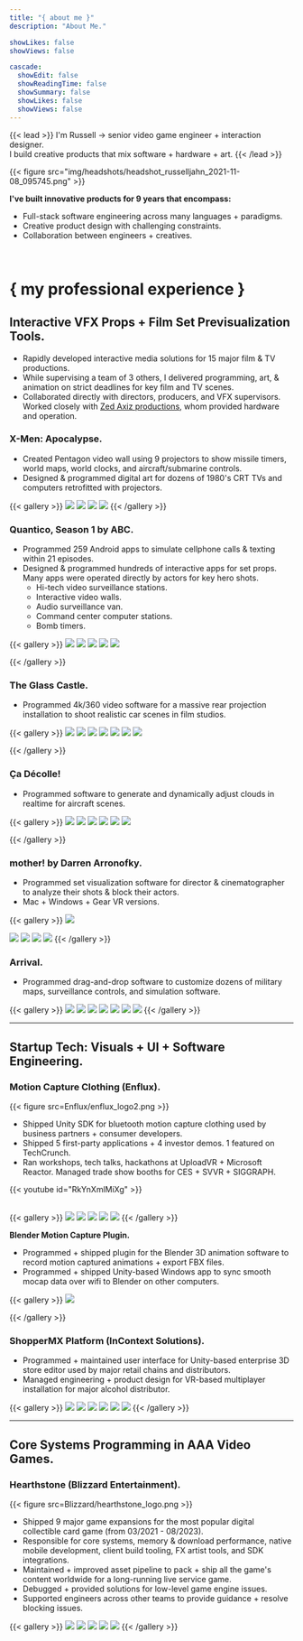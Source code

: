 ```yaml
---
title: "{ about me }"
description: "About Me."

showLikes: false
showViews: false

cascade:
  showEdit: false
  showReadingTime: false
  showSummary: false
  showLikes: false
  showViews: false
---
```


{{< lead >}}
I'm Russell → senior video game engineer + interaction designer.<br/>I build creative products that mix software + hardware + art.
{{< /lead >}}

<div class="about-box">
<div class="headshot-column">
{{< figure src="img/headshots/headshot_russelljahn_2021-11-08_095745.png" >}}
</div>
<div class="column text-column">

**I've built innovative products for 9 years that encompass:**

- Full-stack software engineering across many languages + paradigms.
- Creative product design with challenging constraints.
- Collaboration between engineers + creatives.
  
</div>
</div>
<br/>

# { my professional experience } #

## Interactive VFX Props + Film Set Previsualization Tools. ##

- Rapidly developed interactive media solutions for 15 major film & TV productions.
- While supervising a team of 3 others, I delivered programming, art, & animation on strict deadlines for key film and TV scenes.
- Collaborated directly with directors, producers, and VFX supervisors. Worked closely with [Zed Axiz productions](https://www.setdecorators.org/?art=film_decor_features&SHOW=SetDecor_Film_ARRIVAL), whom provided hardware and operation.

### X-Men: Apocalypse. ###

- Created Pentagon video wall using 9 projectors to show missile timers, world maps, world clocks, and aircraft/submarine controls.
- Designed & programmed digital art for dozens of 1980's CRT TVs and computers retrofitted with projectors.

{{< gallery >}}
<img src="PaperGhost/xmen_apocalypse_pentagon3.jpg" class="grid-w99" />
<img src="PaperGhost/xmen_apocalypse_pentagon2.jpg" class="grid-w99" />
<img src="PaperGhost/xmen_apocalypse_pentagon1.jpg" class="grid-w66" />
<img src="PaperGhost/xmen_apocalypse_submarine1.jpg" class="grid-w33" />
{{< /gallery >}}

### Quantico, Season 1 by ABC. ###

- Programmed 259 Android apps to simulate cellphone calls & texting within 21 episodes.
- Designed & programmed hundreds of interactive apps for set props. Many apps were operated directly by actors for key hero shots.
  - Hi-tech video surveillance stations.
  - Interactive video walls.
  - Audio surveillance van.
  - Command center computer stations.
  - Bomb timers.

{{< gallery >}}
<img src="PaperGhost/quantico_cut1.gif" class="grid-w99" />
<img src="PaperGhost/quantico_van1.jpg" class="grid-w66" />
<img src="PaperGhost/quantico_training4.jpg" class="grid-w33" />
<img src="PaperGhost/quantico_bomb1.gif" class="grid-w33" />
<img src="PaperGhost/quantico_cut2.gif" class="grid-w99" />

{{< /gallery >}}

### The Glass Castle. ###

- Programmed 4k/360 video software for a massive rear projection installation to shoot realistic car scenes in film studios.

{{< gallery >}}
<img src="PaperGhost/glasscastle_test4.jpg" class="grid-w99" />
<img src="PaperGhost/glasscastle_test1.jpg" class="grid-w66" />
<img src="PaperGhost/glasscastle_test3.jpg" class="grid-w66" />
<img src="PaperGhost/glasscastle_software1.jpg" class="grid-w33" />
<img src="PaperGhost/glasscastle_final2.gif" class="grid-w33" />
<img src="PaperGhost/glasscastle_final3.gif" class="grid-w33" />
<img src="PaperGhost/glasscastle_final1.jpg" class="grid-w33" />

{{< /gallery >}}

### Ça Décolle! ###

- Programmed software to generate and dynamically adjust clouds in realtime for aircraft scenes.

{{< gallery >}}
<img src="PaperGhost/cadecolle_plane1.jpg" class="grid-w99" />
<img src="PaperGhost/cadecolle_plane3.gif" class="grid-w66" />
<img src="PaperGhost/cadecolle_plane4.jpg" class="grid-w66" />
<img src="PaperGhost/cadecolle_plane2.jpg" class="grid-w33" />
<img src="PaperGhost/cadecolle_set2.jpg" class="grid-w33" />
<img src="PaperGhost/cadecolle_plane3.jpg" class="grid-w33" />
<!-- <img src="PaperGhost/field_test1.jpg" class="grid-w33" />
<img src="PaperGhost/field_test2.jpg" class="grid-w33" /> -->
{{< /gallery >}}

### mother! by Darren Arronofky. ###

- Programmed set visualization software for director & cinematographer to analyze their shots & block their actors.
- Mac + Windows + Gear VR versions.

{{< gallery >}}
<img src="PaperGhost/mother_preproduction6.gif" class="grid-w99" />
<!-- <img src="PaperGhost/mother_preproduction2.png" class="grid-w99" /> -->
<img src="PaperGhost/mother_software_1.jpeg" class="grid-w66" />
<img src="PaperGhost/mother_preproduction5.jpeg" class="grid-w33" />
<img src="PaperGhost/mother_preproduction4.png" class="grid-w33" />
<img src="PaperGhost/mother_preproduction3.png" class="grid-w33" />
{{< /gallery >}}

### Arrival. ###

- Programmed drag-and-drop software to customize dozens of military maps, surveillance controls, and simulation software.

{{< gallery >}}
<img src="PaperGhost/arrival_spytent2.jpg" class="grid-w99" />
<img src="PaperGhost/arrival_spytent1.jpg" class="grid-w33" />
<img src="PaperGhost/arrival_spytent3.jpg" class="grid-w33" />
<img src="PaperGhost/quantico_tablet1.jpeg" class="grid-w33" />
<img src="PaperGhost/arrival_office1.jpg" class="grid-w33" />
<img src="PaperGhost/arrival_sciencetentt1.webp" class="grid-w33" />
<img src="PaperGhost/arrival_cryptotent1.jpg" class="grid-w33" />
{{< /gallery >}}

<!-- ### Jimmy Kimmel Live! ###

- Collaborated with Vanishing Point Media to produce a Google VR app for Jimmy Kimmel show gag.
- Programmed futuristic VR training simulation that guided wearer through 3D environments and 360 videos. Changed to full camera passthrough to prank wearer. -->

___

## Startup Tech: Visuals + UI + Software Engineering. ##

### Motion Capture Clothing (Enflux). ###

{{< figure src=Enflux/enflux_logo2.png >}}

- Shipped Unity SDK for bluetooth motion capture clothing used by business partners + consumer developers.
- Shipped 5 first-party applications + 4 investor demos. 1 featured on TechCrunch.
- Ran workshops, tech talks, hackathons at UploadVR + Microsoft Reactor. Managed trade show booths for CES + SVVR + SIGGRAPH.

{{< youtube id="RkYnXmlMiXg" >}}

<br/>
{{< gallery >}}
<img src="Enflux/enflux_suit1.png" class="grid-w66" />
<img src="Enflux/enflux_convention2.gif" class="grid-w66" />
<img src="Enflux/enflux_convention1.jpeg" class="grid-w33" />
<img src="Enflux/enflux_convention4.jpg" class="grid-w33" />
<img src="Enflux/enflux_convention3.jpg" class="grid-w33" />
{{< /gallery >}}

<br/>

**Blender Motion Capture Plugin.**

- Programmed + shipped plugin for the Blender 3D animation software to record motion captured animations + export FBX files.
- Programmed + shipped Unity-based Windows app to sync smooth mocap data over wifi to Blender on other computers.

{{< gallery >}}
<img src="Enflux/enflux_blender1.jpg" class="grid-w99" />
<!-- <img src="Enflux/enflux_blender2.png" class="grid-w33" />
<img src="Enflux/enflux_convention1.jpeg" class="grid-w33" /> -->

{{< /gallery >}}

### ShopperMX Platform (InContext Solutions). ###

- Programmed + maintained user interface for Unity-based enterprise 3D store editor used by major retail chains and distributors.
- Managed engineering + product design for VR-based multiplayer installation for major alcohol distributor.

{{< gallery >}}
<img src="InContext/incontext_bottle1.gif" class="grid-w66" />
<img src="InContext/incontext_aisle1.png" class="grid-w66" />
<img src="InContext/incontext_store2.png" class="grid-w33" />
<img src="InContext/incontext_store1.png" class="grid-w33" />
<img src="InContext/incontext_aisle2.png" class="grid-w33" />
<img src="InContext/incontext_aisle3.jpg" class="grid-w33" />
{{< /gallery >}}

___

<!--
<br/>
# What is Molecule? #

Since my time in the film industry, one problem I've faced is building applications that require specialized hardware.

In practice, many of these hardware products aren't cut out for my own needs, nor the needs of my stakeholders.

I actually joined Enflux motion capture clothing, as I was one of their first customers due to my own needs in the film industry.

I've also had a vision of creating creative installations like [Rhizomatiks](https://rhizomatiks.com/en/).

I decide to learn hardware creation, and build my own tools that I need for creative purpose. My dream is that I can use my skills to enable others to follow their creative dreams.

I'm building out Molecule - a framework for creative experiences using webcam-based motion capture.<br/>

As a showcase, I'm creating a motion captured video game installation. Destroy your foes with a real light sword. Use secret sword techniques - motion captured, no wires.<br/>

https://hearthstone.fandom.com/wiki/Russell_Jahn_(Credits_card)

<br/>
# Contact information. #
-->

## Core Systems Programming in AAA Video Games. ##

### Hearthstone (Blizzard Entertainment). ###

{{< figure src=Blizzard/hearthstone_logo.png >}}

- Shipped 9 major game expansions for the most popular digital collectible card game (from 03/2021 - 08/2023).
- Responsible for core systems, memory & download performance, native mobile development, client build tooling, FX artist tools, and SDK integrations.
- Maintained + improved asset pipeline to pack + ship all the game's content worldwide for a long-running live service game.
- Debugged + provided solutions for low-level game engine issues.
- Supported engineers across other teams to provide guidance + resolve blocking issues.

{{< gallery >}}
<img src="Blizzard/hearthstone_gameplay1.jpg" class="grid-w99" />
<img src="Blizzard/hearthstone_credits_russelljahn2.webp" class="grid-w55" />
<img src="Blizzard/hearthstone_gameplay3.gif" class="grid-w33" />
<img src="Blizzard/hearthstone_vfx1.webp" class="grid-w33" />
<img src="Blizzard/hearthstone_card_zephrys1.gif" class="grid-w33" />
{{< /gallery >}}
